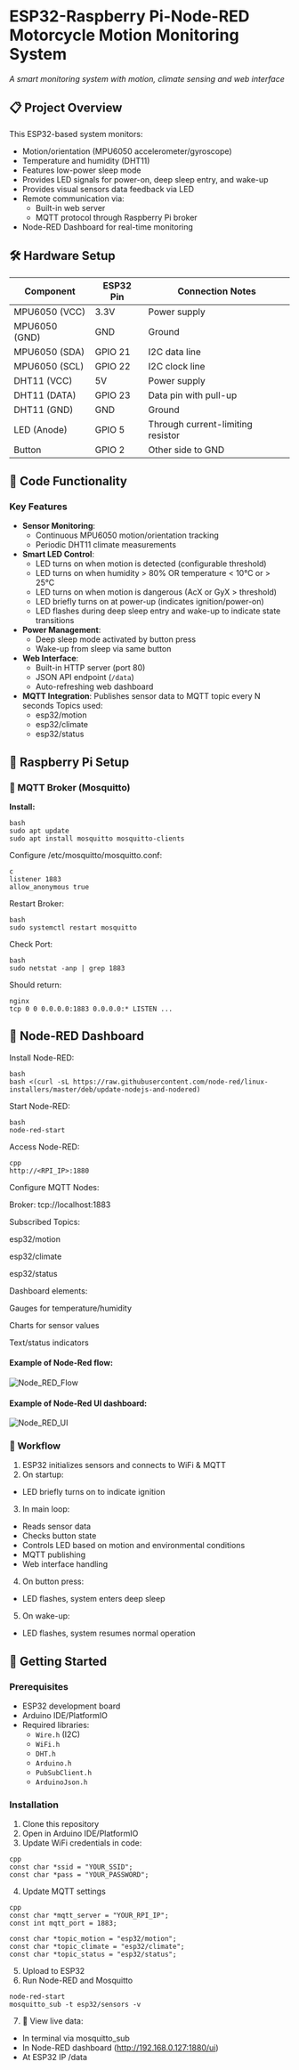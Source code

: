 # ESP32-Raspberry Pi-Node-RED Motorcycle Motion Monitoring System

*A smart monitoring system with motion, climate sensing and web interface*

## 📋 Project Overview
This ESP32-based system monitors:
- Motion/orientation (MPU6050 accelerometer/gyroscope)
- Temperature and humidity (DHT11)
- Features low-power sleep mode
- Provides LED signals for power-on, deep sleep entry, and wake-up
- Provides visual sensors data feedback via LED
- Remote communication via:
  - Built-in web server
  - MQTT protocol through Raspberry Pi broker
- Node-RED Dashboard for real-time monitoring

## 🛠 Hardware Setup
| Component       | ESP32 Pin | Connection Notes          |
|-----------------|----------|--------------------------|
| MPU6050 (VCC)   | 3.3V     | Power supply             |
| MPU6050 (GND)   | GND      | Ground                   |
| MPU6050 (SDA)   | GPIO 21  | I2C data line            |
| MPU6050 (SCL)   | GPIO 22  | I2C clock line           |
| DHT11 (VCC)     | 5V       | Power supply             |
| DHT11 (DATA)    | GPIO 23  | Data pin with pull-up    |
| DHT11 (GND)     | GND      | Ground                   |
| LED (Anode)     | GPIO 5   | Through current-limiting resistor |
| Button          | GPIO 2   | Other side to GND        |

## 📝 Code Functionality
### Key Features
- **Sensor Monitoring**:
  - Continuous MPU6050 motion/orientation tracking
  - Periodic DHT11 climate measurements
- **Smart LED Control**:
  - LED turns on when motion is detected (configurable threshold)
  - LED turns on when humidity > 80% OR temperature < 10°C or > 25°C
  - LED turns on when motion is dangerous (AcX or GyX > threshold)
  - LED briefly turns on at power-up (indicates ignition/power-on)
  - LED flashes during deep sleep entry and wake-up to indicate state transitions
- **Power Management**:
  - Deep sleep mode activated by button press
  - Wake-up from sleep via same button
- **Web Interface**:
  - Built-in HTTP server (port 80)
  - JSON API endpoint (`/data`)
  - Auto-refreshing web dashboard
- **MQTT Integration**:
Publishes sensor data to MQTT topic every N seconds
Topics used:
  - esp32/motion
  - esp32/climate
  - esp32/status
 
## 🧠 Raspberry Pi Setup

### 🔧 MQTT Broker (Mosquitto)

**Install:**

```
bash
sudo apt update
sudo apt install mosquitto mosquitto-clients
```

Configure /etc/mosquitto/mosquitto.conf:

```
с
listener 1883
allow_anonymous true
```

Restart Broker:
```
bash
sudo systemctl restart mosquitto
```

Check Port:
```
bash
sudo netstat -anp | grep 1883
```
Should return:
```
nginx
tcp 0 0 0.0.0.0:1883 0.0.0.0:* LISTEN ...
```
## 🧠 Node-RED Dashboard
Install Node-RED:
```
bash
bash <(curl -sL https://raw.githubusercontent.com/node-red/linux-installers/master/deb/update-nodejs-and-nodered)
```
Start Node-RED:
```
bash
node-red-start
```
Access Node-RED:
```
cpp
http://<RPI_IP>:1880
```
Configure MQTT Nodes:

Broker: tcp://localhost:1883

Subscribed Topics:

esp32/motion

esp32/climate

esp32/status

Dashboard elements:

Gauges for temperature/humidity

Charts for sensor values

Text/status indicators

#### Example of Node-Red flow:
![Node_RED_Flow](https://github.com/DariaMartinovskaya/Systems_Integration/blob/main/Node-Red-Scheme.png)

#### Example of Node-Red UI dashboard:
![Node_RED_UI](https://github.com/DariaMartinovskaya/Systems_Integration/blob/main/Node_Red_UI.png)

### 🔄 Workflow
1. ESP32 initializes sensors and connects to WiFi & MQTT
2. On startup:
- LED briefly turns on to indicate ignition
3. In main loop:
- Reads sensor data
- Checks button state
- Controls LED based on motion and environmental conditions
- MQTT publishing
- Web interface handling
4. On button press:
- LED flashes, system enters deep sleep
5. On wake-up:
- LED flashes, system resumes normal operation

## 🚀 Getting Started
### Prerequisites
- ESP32 development board
- Arduino IDE/PlatformIO
- Required libraries:
  - `Wire.h` (I2C)
  - `WiFi.h`
  - `DHT.h`
  - `Arduino.h`
  - `PubSubClient.h`
  - `ArduinoJson.h`

### Installation
1. Clone this repository
2. Open in Arduino IDE/PlatformIO
3. Update WiFi credentials in code:
```
cpp
const char *ssid = "YOUR_SSID";
const char *pass = "YOUR_PASSWORD";
```
4. Update MQTT settings

```
cpp
const char *mqtt_server = "YOUR_RPI_IP";
const int mqtt_port = 1883;

const char *topic_motion = "esp32/motion";
const char *topic_climate = "esp32/climate";
const char *topic_status = "esp32/status"; 
```

5. Upload to ESP32
6. Run Node-RED and Mosquitto
```
node-red-start
mosquitto_sub -t esp32/sensors -v
```
7. 🎉 View live data:
- In terminal via mosquitto_sub
- In Node-RED dashboard (http://192.168.0.127:1880/ui)
- At ESP32 IP /data
